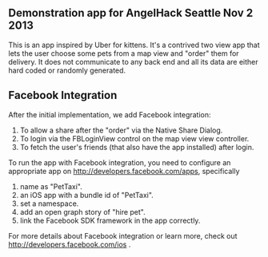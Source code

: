 ## Demonstration app for AngelHack Seattle Nov 2 2013
This is an app inspired by Uber for kittens. It's a contrived two
view app that lets the user choose some pets from a map view
and "order" them for delivery. It does not communicate to any
back end and all its data are either hard coded or randomly generated.

## Facebook Integration
After the initial implementation, we add Facebook integration:

1. To allow a share after the "order" via the Native Share Dialog.
2. To login via the FBLoginView control on the map view view controller.
3. To fetch the user's friends (that also have the app installed)
 after login.
 
To run the app with Facebook integration, you need to configure
an appropriate app on http://developers.facebook.com/apps,
specifically

1. name as "PetTaxi".
2. an iOS app with a bundle id of "PetTaxi".
3. set a namespace.
4. add an open graph story of "hire pet".
5. link the Facebook SDK framework in the app correctly.

For more details about Facebook integration or learn more, check
out http://developers.facebook.com/ios .
